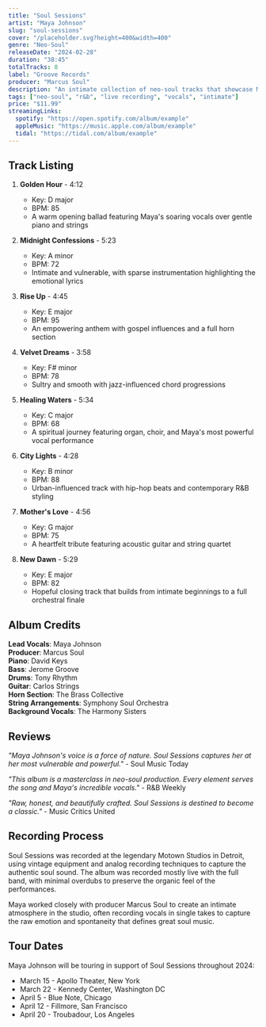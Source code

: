 ```yaml
---
title: "Soul Sessions"
artist: "Maya Johnson"
slug: "soul-sessions"
cover: "/placeholder.svg?height=400&width=400"
genre: "Neo-Soul"
releaseDate: "2024-02-28"
duration: "38:45"
totalTracks: 8
label: "Groove Records"
producer: "Marcus Soul"
description: "An intimate collection of neo-soul tracks that showcase Maya Johnson's powerful vocals and emotional depth. Recorded live in studio with minimal overdubs to capture the raw essence of soul music."
tags: ["neo-soul", "r&b", "live recording", "vocals", "intimate"]
price: "$11.99"
streamingLinks:
  spotify: "https://open.spotify.com/album/example"
  appleMusic: "https://music.apple.com/album/example"
  tidal: "https://tidal.com/album/example"
---
```


## Track Listing

1. **Golden Hour** - 4:12
   - Key: D major
   - BPM: 85
   - A warm opening ballad featuring Maya's soaring vocals over gentle piano and strings

2. **Midnight Confessions** - 5:23
   - Key: A minor
   - BPM: 72
   - Intimate and vulnerable, with sparse instrumentation highlighting the emotional lyrics

3. **Rise Up** - 4:45
   - Key: E major
   - BPM: 95
   - An empowering anthem with gospel influences and a full horn section

4. **Velvet Dreams** - 3:58
   - Key: F# minor
   - BPM: 78
   - Sultry and smooth with jazz-influenced chord progressions

5. **Healing Waters** - 5:34
   - Key: C major
   - BPM: 68
   - A spiritual journey featuring organ, choir, and Maya's most powerful vocal performance

6. **City Lights** - 4:28
   - Key: B minor
   - BPM: 88
   - Urban-influenced track with hip-hop beats and contemporary R&B styling

7. **Mother's Love** - 4:56
   - Key: G major
   - BPM: 75
   - A heartfelt tribute featuring acoustic guitar and string quartet

8. **New Dawn** - 5:29
   - Key: E major
   - BPM: 82
   - Hopeful closing track that builds from intimate beginnings to a full orchestral finale

## Album Credits

**Lead Vocals**: Maya Johnson  
**Producer**: Marcus Soul  
**Piano**: David Keys  
**Bass**: Jerome Groove  
**Drums**: Tony Rhythm  
**Guitar**: Carlos Strings  
**Horn Section**: The Brass Collective  
**String Arrangements**: Symphony Soul Orchestra  
**Background Vocals**: The Harmony Sisters

## Reviews

*"Maya Johnson's voice is a force of nature. Soul Sessions captures her at her most vulnerable and powerful."* - Soul Music Today

*"This album is a masterclass in neo-soul production. Every element serves the song and Maya's incredible vocals."* - R&B Weekly

*"Raw, honest, and beautifully crafted. Soul Sessions is destined to become a classic."* - Music Critics United

## Recording Process

Soul Sessions was recorded at the legendary Motown Studios in Detroit, using vintage equipment and analog recording techniques to capture the authentic soul sound. The album was recorded mostly live with the full band, with minimal overdubs to preserve the organic feel of the performances.

Maya worked closely with producer Marcus Soul to create an intimate atmosphere in the studio, often recording vocals in single takes to capture the raw emotion and spontaneity that defines great soul music.

## Tour Dates

Maya Johnson will be touring in support of Soul Sessions throughout 2024:

- March 15 - Apollo Theater, New York
- March 22 - Kennedy Center, Washington DC
- April 5 - Blue Note, Chicago
- April 12 - Fillmore, San Francisco
- April 20 - Troubadour, Los Angeles
